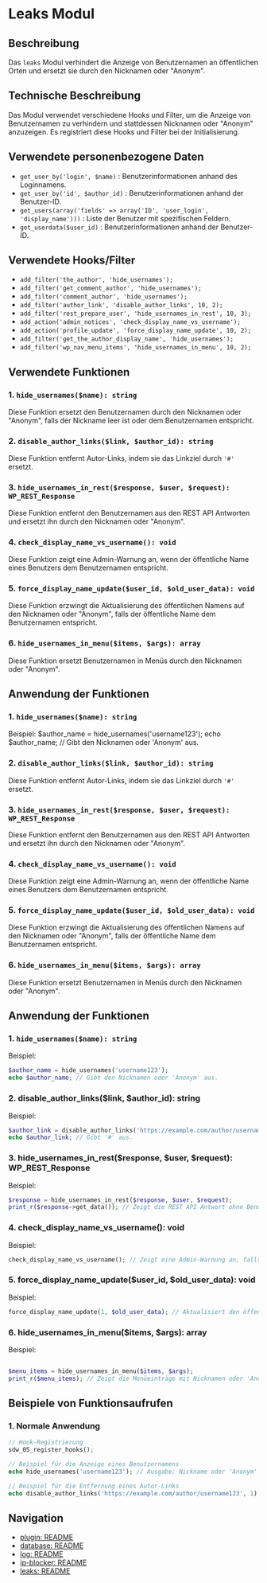 # Leaks Modul

## Beschreibung

Das `leaks` Modul verhindert die Anzeige von Benutzernamen an öffentlichen Orten und ersetzt sie durch den Nicknamen oder "Anonym".

## Technische Beschreibung

Das Modul verwendet verschiedene Hooks und Filter, um die Anzeige von Benutzernamen zu verhindern und stattdessen Nicknamen oder "Anonym" anzuzeigen. Es registriert diese Hooks und Filter bei der Initialisierung.

## Verwendete personenbezogene Daten

- `get_user_by('login', $name)` : Benutzerinformationen anhand des Loginnamens.
- `get_user_by('id', $author_id)` : Benutzerinformationen anhand der Benutzer-ID.
- `get_users(array('fields' => array('ID', 'user_login', 'display_name')))` : Liste der Benutzer mit spezifischen Feldern.
- `get_userdata($user_id)` : Benutzerinformationen anhand der Benutzer-ID.

## Verwendete Hooks/Filter

- `add_filter('the_author', 'hide_usernames');`
- `add_filter('get_comment_author', 'hide_usernames');`
- `add_filter('comment_author', 'hide_usernames');`
- `add_filter('author_link', 'disable_author_links', 10, 2);`
- `add_filter('rest_prepare_user', 'hide_usernames_in_rest', 10, 3);`
- `add_action('admin_notices', 'check_display_name_vs_username');`
- `add_action('profile_update', 'force_display_name_update', 10, 2);`
- `add_filter('get_the_author_display_name', 'hide_usernames');`
- `add_filter('wp_nav_menu_items', 'hide_usernames_in_menu', 10, 2);`

## Verwendete Funktionen

### 1. `hide_usernames($name): string`

Diese Funktion ersetzt den Benutzernamen durch den Nicknamen oder "Anonym", falls der Nickname leer ist oder dem Benutzernamen entspricht.

### 2. `disable_author_links($link, $author_id): string`

Diese Funktion entfernt Autor-Links, indem sie das Linkziel durch `'#'` ersetzt.

### 3. `hide_usernames_in_rest($response, $user, $request): WP_REST_Response`

Diese Funktion entfernt den Benutzernamen aus den REST API Antworten und ersetzt ihn durch den Nicknamen oder "Anonym".

### 4. `check_display_name_vs_username(): void`

Diese Funktion zeigt eine Admin-Warnung an, wenn der öffentliche Name eines Benutzers dem Benutzernamen entspricht.

### 5. `force_display_name_update($user_id, $old_user_data): void`

Diese Funktion erzwingt die Aktualisierung des öffentlichen Namens auf den Nicknamen oder "Anonym", falls der öffentliche Name dem Benutzernamen entspricht.

### 6. `hide_usernames_in_menu($items, $args): array`

Diese Funktion ersetzt Benutzernamen in Menüs durch den Nicknamen oder "Anonym".

## Anwendung der Funktionen

### 1. `hide_usernames($name): string`

Beispiel:
$author_name = hide_usernames('username123');
echo $author_name; // Gibt den Nicknamen oder 'Anonym' aus.

### 2. `disable_author_links($link, $author_id): string`

Diese Funktion entfernt Autor-Links, indem sie das Linkziel durch `'#'` ersetzt.

### 3. `hide_usernames_in_rest($response, $user, $request): WP_REST_Response`

Diese Funktion entfernt den Benutzernamen aus den REST API Antworten und ersetzt ihn durch den Nicknamen oder "Anonym".

### 4. `check_display_name_vs_username(): void`

Diese Funktion zeigt eine Admin-Warnung an, wenn der öffentliche Name eines Benutzers dem Benutzernamen entspricht.

### 5. `force_display_name_update($user_id, $old_user_data): void`

Diese Funktion erzwingt die Aktualisierung des öffentlichen Namens auf den Nicknamen oder "Anonym", falls der öffentliche Name dem Benutzernamen entspricht.

### 6. `hide_usernames_in_menu($items, $args): array`

Diese Funktion ersetzt Benutzernamen in Menüs durch den Nicknamen oder "Anonym".

## Anwendung der Funktionen

### 1. `hide_usernames($name): string`

Beispiel:
```php
$author_name = hide_usernames('username123');
echo $author_name; // Gibt den Nicknamen oder 'Anonym' aus.

```

### 2. disable_author_links($link, $author_id): string
Beispiel:

```php
$author_link = disable_author_links('https://example.com/author/username123', 1);
echo $author_link; // Gibt '#' aus.
```

### 3. hide_usernames_in_rest($response, $user, $request): WP_REST_Response
Beispiel:

```php
$response = hide_usernames_in_rest($response, $user, $request);
print_r($response->get_data()); // Zeigt die REST API Antwort ohne Benutzernamen.
```

### 4. check_display_name_vs_username(): void
Beispiel:

```php
check_display_name_vs_username(); // Zeigt eine Admin-Warnung an, falls nötig.
```
### 5. force_display_name_update($user_id, $old_user_data): void
Beispiel:

```php
force_display_name_update(1, $old_user_data); // Aktualisiert den öffentlichen Namen, falls nötig.
```
### 6. hide_usernames_in_menu($items, $args): array
Beispiel:

```php

$menu_items = hide_usernames_in_menu($items, $args);
print_r($menu_items); // Zeigt die Menüeinträge mit Nicknamen oder 'Anonym'.
```
## Beispiele von Funktionsaufrufen
### 1. Normale Anwendung
```php
// Hook-Registrierung
sdw_05_register_hooks();

// Beispiel für die Anzeige eines Benutzernamens
echo hide_usernames('username123'); // Ausgabe: Nickname oder 'Anonym'

// Beispiel für die Entfernung eines Autor-Links
echo disable_author_links('https://example.com/author/username123', 1); // Ausgabe: #
```
## Navigation
- [plugin: README](../README.md)
- [database: README](../docs/database.md)
- [log: README](../docs/log.md)
- [ip-blocker: README](../docs/ip-blocker.md)
- [leaks: README](../docs/leaks.md)